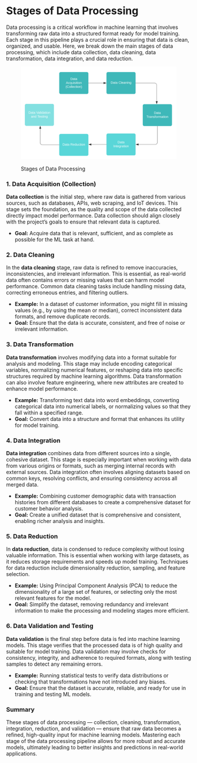 # Stages of Data Processing

Data processing is a critical workflow in machine learning that involves transforming raw data into a structured format ready for model training. Each stage in this pipeline plays a crucial role in ensuring that data is clean, organized, and usable. Here, we break down the main stages of data processing, which include data collection, data cleaning, data transformation, data integration, and data reduction.

<div align="left"><figure><img src="../../../../.gitbook/assets/ml-stages-of-data-processing-min.png" alt="" width="563"><figcaption><p>Stages of Data Processing</p></figcaption></figure></div>

### 1. Data Acquisition (Collection)

**Data collection** is the initial step, where raw data is gathered from various sources, such as databases, APIs, web scraping, and IoT devices. This stage sets the foundation, as the quality and scope of the data collected directly impact model performance. Data collection should align closely with the project’s goals to ensure that relevant data is captured.

* **Goal:** Acquire data that is relevant, sufficient, and as complete as possible for the ML task at hand.

### 2. Data Cleaning

In the **data cleaning** stage, raw data is refined to remove inaccuracies, inconsistencies, and irrelevant information. This is essential, as real-world data often contains errors or missing values that can harm model performance. Common data cleaning tasks include handling missing data, correcting erroneous entries, and filtering outliers.

* **Example:** In a dataset of customer information, you might fill in missing values (e.g., by using the mean or median), correct inconsistent data formats, and remove duplicate records.
* **Goal:** Ensure that the data is accurate, consistent, and free of noise or irrelevant information.

### 3. Data Transformation

**Data transformation** involves modifying data into a format suitable for analysis and modeling. This stage may include encoding categorical variables, normalizing numerical features, or reshaping data into specific structures required by machine learning algorithms. Data transformation can also involve feature engineering, where new attributes are created to enhance model performance.

* **Example:** Transforming text data into word embeddings, converting categorical data into numerical labels, or normalizing values so that they fall within a specified range.
* **Goal:** Convert data into a structure and format that enhances its utility for model training.

### 4. Data Integration

**Data integration** combines data from different sources into a single, cohesive dataset. This stage is especially important when working with data from various origins or formats, such as merging internal records with external sources. Data integration often involves aligning datasets based on common keys, resolving conflicts, and ensuring consistency across all merged data.

* **Example:** Combining customer demographic data with transaction histories from different databases to create a comprehensive dataset for customer behavior analysis.
* **Goal:** Create a unified dataset that is comprehensive and consistent, enabling richer analysis and insights.

### 5. Data Reduction

In **data reduction**, data is condensed to reduce complexity without losing valuable information. This is essential when working with large datasets, as it reduces storage requirements and speeds up model training. Techniques for data reduction include dimensionality reduction, sampling, and feature selection.

* **Example:** Using Principal Component Analysis (PCA) to reduce the dimensionality of a large set of features, or selecting only the most relevant features for the model.
* **Goal:** Simplify the dataset, removing redundancy and irrelevant information to make the processing and modeling stages more efficient.

### 6. Data Validation and Testing

**Data validation** is the final step before data is fed into machine learning models. This stage verifies that the processed data is of high quality and suitable for model training. Data validation may involve checks for consistency, integrity, and adherence to required formats, along with testing samples to detect any remaining errors.

* **Example:** Running statistical tests to verify data distributions or checking that transformations have not introduced any biases.
* **Goal:** Ensure that the dataset is accurate, reliable, and ready for use in training and testing ML models.

### Summary

These stages of data processing — collection, cleaning, transformation, integration, reduction, and validation — ensure that raw data becomes a refined, high-quality input for machine learning models. Mastering each stage of the data processing pipeline allows for more robust and accurate models, ultimately leading to better insights and predictions in real-world applications.
